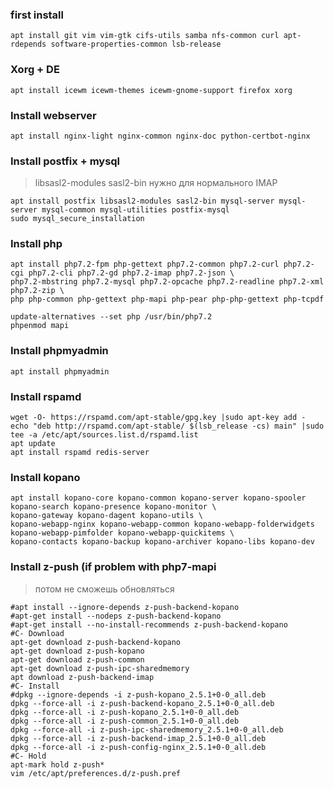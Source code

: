 ### first install
```nginx
apt install git vim vim-gtk cifs-utils samba nfs-common curl apt-rdepends software-properties-common lsb-release
```

### Xorg + DE
```nginx
apt install icewm icewm-themes icewm-gnome-support firefox xorg
```

### Install webserver
```nginx
apt install nginx-light nginx-common nginx-doc python-certbot-nginx
```
### Install postfix + mysql
> libsasl2-modules sasl2-bin нужно для нормального IMAP
```nginx
apt install postfix libsasl2-modules sasl2-bin mysql-server mysql-server mysql-common mysql-utilities postfix-mysql
sudo mysql_secure_installation
```
### Install php
```nginx
apt install php7.2-fpm php-gettext php7.2-common php7.2-curl php7.2-cgi php7.2-cli php7.2-gd php7.2-imap php7.2-json \
php7.2-mbstring php7.2-mysql php7.2-opcache php7.2-readline php7.2-xml php7.2-zip \
php php-common php-gettext php-mapi php-pear php-php-gettext php-tcpdf

update-alternatives --set php /usr/bin/php7.2
phpenmod mapi
```
### Install phpmyadmin
```nginx
apt install phpmyadmin
```
### Install rspamd
```nginx
wget -O- https://rspamd.com/apt-stable/gpg.key |sudo apt-key add -
echo "deb http://rspamd.com/apt-stable/ $(lsb_release -cs) main" |sudo tee -a /etc/apt/sources.list.d/rspamd.list
apt update
apt install rspamd redis-server
```
### Install kopano
```nginx
apt install kopano-core kopano-common kopano-server kopano-spooler kopano-search kopano-presence kopano-monitor \
kopano-gateway kopano-dagent kopano-utils \
kopano-webapp-nginx kopano-webapp-common kopano-webapp-folderwidgets kopano-webapp-pimfolder kopano-webapp-quickitems \
kopano-contacts kopano-backup kopano-archiver kopano-libs kopano-dev
```
### Install z-push (if problem with php7-mapi
> потом не сможешь обновляться
```nginx
#apt install --ignore-depends z-push-backend-kopano
#apt-get install --nodeps z-push-backend-kopano
#apt-get install --no-install-recommends z-push-backend-kopano
#C- Download
apt-get download z-push-backend-kopano
apt-get download z-push-kopano
apt-get download z-push-common
apt-get download z-push-ipc-sharedmemory
apt download z-push-backend-imap
#C- Install
#dpkg --ignore-depends -i z-push-kopano_2.5.1+0-0_all.deb
dpkg --force-all -i z-push-backend-kopano_2.5.1+0-0_all.deb
dpkg --force-all -i z-push-kopano_2.5.1+0-0_all.deb
dpkg --force-all -i z-push-common_2.5.1+0-0_all.deb
dpkg --force-all -i z-push-ipc-sharedmemory_2.5.1+0-0_all.deb
dpkg --force-all -i z-push-backend-imap_2.5.1+0-0_all.deb
dpkg --force-all -i z-push-config-nginx_2.5.1+0-0_all.deb
#C- Hold
apt-mark hold z-push*
vim /etc/apt/preferences.d/z-push.pref

```
